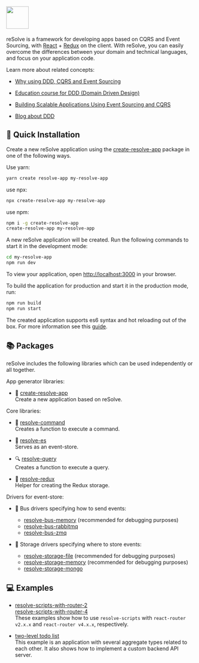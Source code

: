 # [<img src="https://user-images.githubusercontent.com/15689049/29659048-ad0d158a-88c5-11e7-9354-dbe4bb105ad7.png" height="60">](https://github.com/reimagined/resolve/)

reSolve is a framework for developing apps based on CQRS and Event Sourcing, with [React](https://github.com/facebook/react) + [Redux](https://github.com/reactjs/redux) on the client. With reSolve, you can easily overcome the differences between your domain and technical languages, and focus on your application code.

Learn more about related concepts:

* [Why using DDD, CQRS and Event Sourcing](https://github.com/cer/event-sourcing-examples/wiki/WhyEventSourcing)

* [Education course for DDD (Domain Driven Design)](http://cqrs.nu/)

* [Building Scalable Applications Using Event Sourcing and CQRS](https://medium.com/technology-learning/event-sourcing-and-cqrs-a-look-at-kafka-e0c1b90d17d8)

* [Blog about DDD](http://danielwhittaker.me/category/ddd/)

## **:rocket: Quick Installation**
Create a new reSolve application using the [create-resolve-app](https://github.com/reimagined/resolve/tree/master/packages/create-resolve-app) package in one of the following ways.

Use yarn:
```bash
yarn create resolve-app my-resolve-app
```
use npx:
```bash
npx create-resolve-app my-resolve-app
```
use npm:
```bash
npm i -g create-resolve-app
create-resolve-app my-resolve-app
```
A new reSolve application will be created. Run the following commands to start it in the development mode:
```bash
cd my-resolve-app
npm run dev
```
To view your application, open [http://localhost:3000](http://localhost:3000/) in your browser.

To build the application for production and start it in the production mode, run:

```bash
npm run build
npm run start
```

The created application supports es6 syntax and hot reloading out of the box. For more information see this [guide](https://github.com/reimagined/resolve/tree/master/packages/create-resolve-app).

## **:books: Packages**

reSolve includes the following libraries which can be used independently or all together.

App generator libraries:
* :rocket: [create-resolve-app](https://github.com/reimagined/resolve/tree/master/packages/create-resolve-app)  
	Create a new application based on reSolve.

Core libraries:
* :loudspeaker: [resolve-command](https://github.com/reimagined/resolve/tree/master/packages/resolve-command)  
	Creates a function to execute a command.

* :post_office: [resolve-es](https://github.com/reimagined/resolve/tree/master/packages/resolve-es)  
	Serves as an event-store.

* :mag: [resolve-query](https://github.com/reimagined/resolve/tree/master/packages/resolve-query)  
	Creates a function to execute a query.

* :nut_and_bolt: [resolve-redux](https://github.com/reimagined/resolve/tree/master/packages/resolve-redux)  
	Helper for creating the Redux storage.


Drivers for event-store:
* :bus: Bus drivers specifying how to send events:
    * [resolve-bus-memory](https://github.com/reimagined/resolve/tree/master/packages/bus-drivers/resolve-bus-memory) (recommended for debugging purposes)
    * [resolve-bus-rabbitmq](https://github.com/reimagined/resolve/tree/master/packages/bus-drivers/resolve-bus-rabbitmq)
    * [resolve-bus-zmq](https://github.com/reimagined/resolve/tree/master/packages/bus-drivers/resolve-bus-zmq) 


* :floppy_disk: Storage drivers specifying where to store events:
    * [resolve-storage-file](https://github.com/reimagined/resolve/tree/master/packages/storage-drivers/resolve-storage-file) (recommended for debugging purposes)
    * [resolve-storage-memory](https://github.com/reimagined/resolve/tree/master/packages/storage-drivers/resolve-storage-memory) (recommended for debugging purposes)
    * [resolve-storage-mongo](https://github.com/reimagined/resolve/tree/master/packages/storage-drivers/resolve-storage-mongo)


## **:computer: Examples**

* [resolve-scripts-with-router-2](https://github.com/reimagined/resolve/tree/master/examples/resolve-scripts-with-router-2)  
	[resolve-scripts-with-router-4](https://github.com/reimagined/resolve/tree/master/examples/resolve-scripts-with-router-4)  
	These examples show how to use `resolve-scripts` with `react-router v2.x.x`  and `react-router v4.x.x`, respectively.

* [two-level todo list](https://github.com/reimagined/resolve/tree/master/examples/todo)  
	This example is an application with several aggregate types related to each other. It also shows how to implement a custom backend API server.
